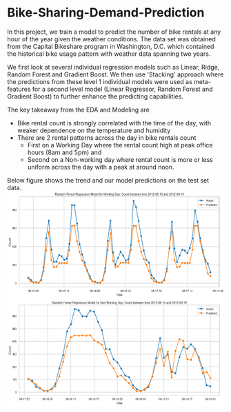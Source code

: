 # Bike-Sharing-Demand-Prediction
In this project, we train a model to predict the number of bike rentals at any hour of the year given the weather conditions. The data set was obtained from the Capital Bikeshare program in Washington, D.C. which contained the historical bike usage pattern with weather data spanning two years.

We first look at several individual regression models such as Linear, Ridge, Random Forest and Gradient Boost. We then use 'Stacking' approach where the predictions from these level 1 individual models were used as meta-features for a second level model (Linear Regressor, Random Forest and Gradient Boost) to further enhance the predicting capabilities.

The key takeaway from the EDA and Modeling are 
* Bike rental count is strongly correlated with the time of the day, with weaker dependence on the temperature and humidity 
* There are 2 rental patterns across the day in bike rentals count
	* First on a Working Day where the rental count high at peak office hours (8am and 5pm) and 
	* Second on a Non-working day where rental count is more or less uniform across the day with a peak at around noon.

Below figure shows the trend and our model predictions on the test set data. 
<img width=800 height=500 src="./Images/results/pred_vs_actual_rf1.png"/>

